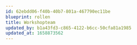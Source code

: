 ```yaml
---
id: 62ebdd06-f40b-40b7-801a-467790ec11be
blueprint: rollen
title: Workshopteam
updated_by: b1a43fd3-c865-4122-b6cc-50cfa81a1985
updated_at: 1658873562
---
```

